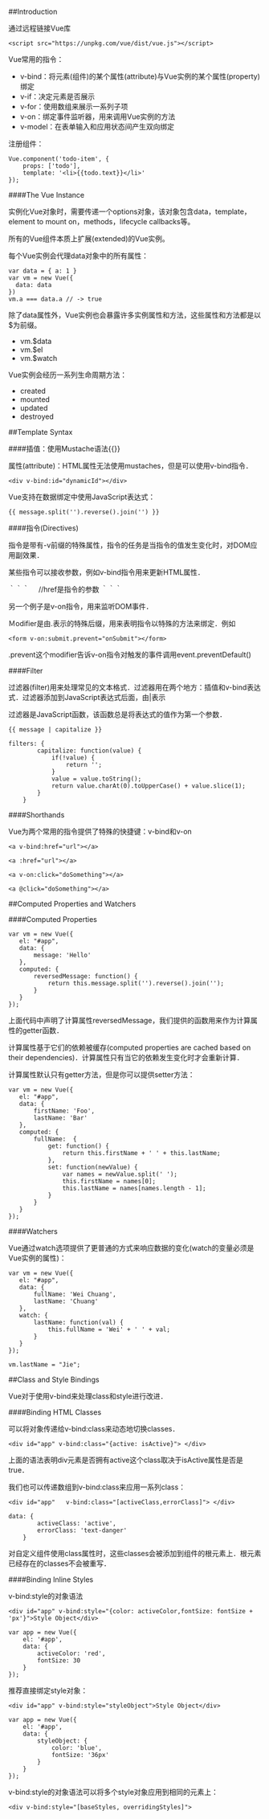 ##Introduction

 通过远程链接Vue库

```
<script src="https://unpkg.com/vue/dist/vue.js"></script>
```

Vue常用的指令：

* v-bind：将元素(组件)的某个属性(attribute)与Vue实例的某个属性(property)绑定
* v-if：决定元素是否展示
* v-for：使用数组来展示一系列子项
* v-on：绑定事件监听器，用来调用Vue实例的方法
* v-model：在表单输入和应用状态间产生双向绑定

注册组件：

```
Vue.component('todo-item', {
    props: ['todo'],
    template: '<li>{{todo.text}}</li>'
});
```

####The Vue Instance

实例化Vue对象时，需要传递一个options对象，该对象包含data，template，element to mount on，methods，lifecycle callbacks等。

所有的Vue组件本质上扩展(extended)的Vue实例。

每个Vue实例会代理data对象中的所有属性：

```
var data = { a: 1 }
var vm = new Vue({
  data: data
})
vm.a === data.a // -> true
```

除了data属性外，Vue实例也会暴露许多实例属性和方法，这些属性和方法都是以$为前缀。

* vm.$data
* vm.$el
* vm.$watch


Vue实例会经历一系列生命周期方法：

* created
* mounted
* updated
* destroyed

##Template Syntax

####插值：使用Mustache语法{{}}

属性(attribute)：HTML属性无法使用mustaches，但是可以使用v-bind指令．

```
<div v-bind:id="dynamicId"></div>
```

Vue支持在数据绑定中使用JavaScript表达式：

```
{{ message.split('').reverse().join('') }}
```

####指令(Directives)

指令是带有-v前缀的特殊属性，指令的任务是当指令的值发生变化时，对DOM应用副效果．

某些指令可以接收参数，例如v-bind指令用来更新HTML属性．

｀｀｀
<a v-bind:href="url"></a>　//href是指令的参数
｀｀｀

另一个例子是v-on指令，用来监听DOM事件．

Ｍodifier是由.表示的特殊后缀，用来表明指令以特殊的方法来绑定．例如

```
<form v-on:submit.prevent="onSubmit"></form>
```

.prevent这个modifier告诉v-on指令对触发的事件调用event.preventDefault()

####Filter

过滤器(filter)用来处理常见的文本格式．过滤器用在两个地方：插值和v-bind表达式．过滤器添加到JavaScript表达式后面，由|表示

过滤器是JavaScript函数，该函数总是将表达式的值作为第一个参数．

```
{{ message | capitalize }}

filters: {
        capitalize: function(value) {
            if(!value) {
                return '';
            }
            value = value.toString();
            return value.charAt(0).toUpperCase() + value.slice(1);
        }
    }
```

####Shorthands

Vue为两个常用的指令提供了特殊的快捷键：v-bind和v-on

```
<a v-bind:href="url"></a>

<a :href="url"></a>

<a v-on:click="doSomething"></a>

<a @click="doSomething"></a>
```
##Computed Properties and Watchers

####Computed Properties

```
var vm = new Vue({
   el: "#app", 
   data: {
       message: 'Hello'
   },
   computed: {
       reversedMessage: function() {
           return this.message.split('').reverse().join('');
       }
   }
});
```

上面代码中声明了计算属性reversedMessage，我们提供的函数用来作为计算属性的getter函数．

计算属性基于它们的依赖被缓存(computed properties are cached based on their dependencies)．计算属性只有当它的依赖发生变化时才会重新计算．

计算属性默认只有getter方法，但是你可以提供setter方法：

```
var vm = new Vue({
   el: "#app", 
   data: {
       firstName: 'Foo',
       lastName: 'Bar'
   },
   computed: {
       fullName:  {
           get: function() {
               return this.firstName + ' ' + this.lastName;
           },
           set: function(newValue) {
               var names = newValue.split(' ');
               this.firstName = names[0];
               this.lastName = names[names.length - 1];
           }
       }
   }
});
```


####Watchers

Vue通过watch选项提供了更普通的方式来响应数据的变化(watch的变量必须是Vue实例的属性)：

```
var vm = new Vue({
   el: "#app", 
   data: {
       fullName: 'Wei Chuang',
       lastName: 'Chuang'
   },
   watch: {
       lastName: function(val) {
           this.fullName = 'Wei' + ' ' + val;
       }
   }
});

vm.lastName = "Jie";
```

##Class and Style Bindings

Vue对于使用v-bind来处理class和style进行改进．

####Binding HTML Classes

可以将对象传递给v-bind:class来动态地切换classes．

```
<div id="app" v-bind:class="{active: isActive}"> </div>
```
上面的语法表明div元素是否拥有active这个class取决于isActive属性是否是true．

我们也可以传递数组到v-bind:class来应用一系列class：

```
<div id="app"   v-bind:class="[activeClass,errorClass]"> </div>

data: {
        activeClass: 'active',
        errorClass: 'text-danger'
    }
```

对自定义组件使用class属性时，这些classes会被添加到组件的根元素上．根元素已经存在的classes不会被重写．

####Binding Inline Styles

v-bind:style的对象语法

```
<div id="app" v-bind:style="{color: activeColor,fontSize: fontSize + 'px'}">Style Object</div>

var app = new Vue({
    el: '#app',
    data: {
        activeColor: 'red',
        fontSize: 30
    }
});
```

推荐直接绑定style对象：

```
<div id="app" v-bind:style="styleObject">Style Object</div>

var app = new Vue({
    el: '#app',
    data: {
        styleObject: {
            color: 'blue',
            fontSize: '36px'
        }
    }
});
```

v-bind:style的对象语法可以将多个style对象应用到相同的元素上：

```
<div v-bind:style="[baseStyles, overridingStyles]">
```





































